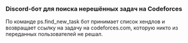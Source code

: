 ### Discord-бот для поиска нерешённых задач на Codeforces
По команде ps.find_new_task бот принимает список хендлов и возвращает ссылку на задачу на codeforces.com, которую никто из переданных пользователей не решал.